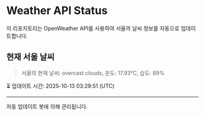 
# Weather API Status

이 리포지토리는 OpenWeather API를 사용하여 서울의 날씨 정보를 자동으로 업데이트합니다.

## 현재 서울 날씨
> 서울의 현재 날씨: overcast clouds, 온도: 17.93°C, 습도: 89%

⏳ 업데이트 시간: 2025-10-13 03:29:51 (UTC)

---
자동 업데이트 봇에 의해 관리됩니다.
